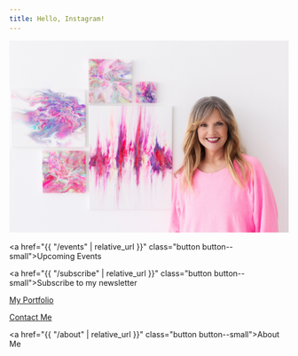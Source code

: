 ```yaml
---
title: Hello, Instagram!
---
```


![](/images/cindy-landscape.jpeg)

<a href="{{ "/events" | relative_url }}" class="button button--small">Upcoming Events</a>

<a href="{{ "/subscribe" | relative_url }}" class="button button--small">Subscribe to my newsletter</a>

<a href="/" class="button button--small">My Portfolio</a>

<a href="https://us7.list-manage.com/contact-form?u=bcef08adb091e88390db8a26a&form_id=ec8ffe0f19964d7b200811769ef639ba" class="button button--small">Contact Me</a>

<a href="{{ "/about" | relative_url }}" class="button button--small">About Me</a>